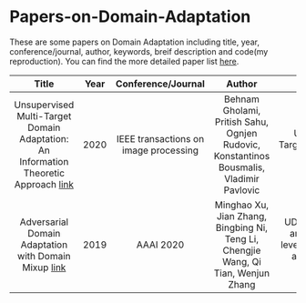 # Papers-on-Domain-Adaptation
These are some papers on Domain Adaptation including title, year, conference/journal, author, keywords, breif description and code(my reproduction). You can find the more detailed paper list [here](https://www.aminer.cn/topic/60097fc592c7f9be2100b64c?f=zh). 

| Title | Year | Conference/Journal | Author | Keywords | Description | Code(Reproduction) |
| :--------: | :----: | :----: | :----: | :----: | :----: | :----: |
|Unsupervised Multi-Target Domain Adaptation: An Information Theoretic Approach [link](https://arxiv.org/abs/1810.11547) | 2020 | IEEE transactions on image processing | Behnam Gholami, Pritish Sahu, Ognjen Rudovic, Konstantinos Bousmalis, Vladimir Pavlovic | UDA,Multi-Target,Information Theoretic |  |  |
|Adversarial Domain Adaptation with Domain Mixup [link](https://www.aminer.cn/pub/5e5e190993d709897ce48c79/adversarial-domain-adaptation-with-domain-mixup)| 2019 | AAAI 2020| Minghao Xu, Jian Zhang, Bingbing Ni, Teng Li, Chengjie Wang, Qi Tian, Wenjun Zhang | UDA,Pixel-level and Feature-level,Generative-adversarial-based | Close-set | [Code](https://github.com/ChrisAllenMing/Mixup_for_UDA) |
